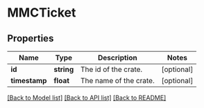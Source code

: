 # MMCTicket

## Properties
Name | Type | Description | Notes
------------ | ------------- | ------------- | -------------
**id** | **string** | The id of the crate. | [optional] 
**timestamp** | **float** | The name of the crate. | [optional] 

[[Back to Model list]](../README.md#documentation-for-models) [[Back to API list]](../README.md#documentation-for-api-endpoints) [[Back to README]](../README.md)


